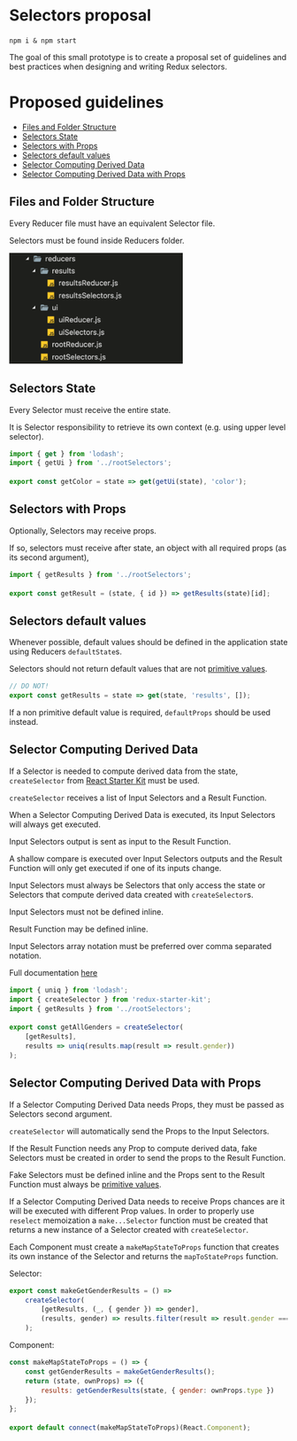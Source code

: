 # Selectors proposal

`npm i & npm start`

The goal of this small prototype is to create a proposal set of guidelines and best practices when designing and writing Redux selectors.

# Proposed guidelines

-   [Files and Folder Structure](#Files-and-Folder-Structure)
-   [Selectors State](#Selectors-State)
-   [Selectors with Props](#Selectors-with-Props)
-   [Selectors default values](#Selectors-default-values)
-   [Selector Computing Derived Data](#Selector-Computing-Derived-Data)
-   [Selector Computing Derived Data with Props](#Selector-Computing-Derived-Data-with-Props)

<a name="Files-and-Folder-Structure"></a>

## Files and Folder Structure

Every Reducer file must have an equivalent Selector file.

Selectors must be found inside Reducers folder.

<img src="docs/folder-structure.png" height="200px">

<a name="Selectors-State"></a>

## Selectors State

Every Selector must receive the entire state.

It is Selector responsibility to retrieve its own context (e.g. using upper level selector).

```javascript
import { get } from 'lodash';
import { getUi } from '../rootSelectors';

export const getColor = state => get(getUi(state), 'color');
```

<a name="Selectors-with-Props"></a>

## Selectors with Props

Optionally, Selectors may receive props.

If so, selectors must receive after state, an object with all required props (as its second argument),

```javascript
import { getResults } from '../rootSelectors';

export const getResult = (state, { id }) => getResults(state)[id];
```

<a name="Selectors-default-values"></a>

## Selectors default values

Whenever possible, default values should be defined in the application state using Reducers `defaultState`s.

Selectors should not return default values that are not [primitive values](https://developer.mozilla.org/en-US/docs/Web/JavaScript/Data_structures#Data_types).

```javascript
// DO NOT!
export const getResults = state => get(state, 'results', []);
```

If a non primitive default value is required, `defaultProps` should be used instead.

<a name="Selector-Computing-Derived-Data"></a>

## Selector Computing Derived Data

If a Selector is needed to compute derived data from the state, `createSelector` from [React Starter Kit](https://redux-starter-kit.js.org/api/createselector) must be used.

`createSelector` receives a list of Input Selectors and a Result Function.

When a Selector Computing Derived Data is executed, its Input Selectors will always get executed.

Input Selectors output is sent as input to the Result Function.

A shallow compare is executed over Input Selectors outputs and the Result Function will only get executed if one of its inputs change.

Input Selectors must always be Selectors that only access the state or Selectors that compute derived data created with `createSelector`s.

Input Selectors must not be defined inline.

Result Function may be defined inline.

Input Selectors array notation must be preferred over comma separated notation.

Full documentation [here](https://github.com/planttheidea/selectorator#usage)

```javascript
import { uniq } from 'lodash';
import { createSelector } from 'redux-starter-kit';
import { getResults } from '../rootSelectors';

export const getAllGenders = createSelector(
    [getResults],
    results => uniq(results.map(result => result.gender))
);
```

<a name="Selector-Computing-Derived-Data-with-Props"></a>

## Selector Computing Derived Data with Props

If a Selector Computing Derived Data needs Props, they must be passed as Selectors second argument.

`createSelector` will automatically send the Props to the Input Selectors.

If the Result Function needs any Prop to compute derived data, fake Selectors must be created in order to send the props to the Result Function.

Fake Selectors must be defined inline and the Props sent to the Result Function must always be [primitive values](https://developer.mozilla.org/en-US/docs/Web/JavaScript/Data_structures#Data_types).

If a Selector Computing Derived Data needs to receive Props chances are it will be executed with different Prop values. In order to properly use `reselect` memoization a `make...Selector` function must be created that returns a new instance of a Selector created with `createSelector`.

Each Component must create a `makeMapStateToProps` function that creates its own instance of the Selector and returns the `mapToStateProps` function.

Selector:

```javascript
export const makeGetGenderResults = () =>
    createSelector(
        [getResults, (_, { gender }) => gender],
        (results, gender) => results.filter(result => result.gender === gender);
    );
```

Component:

```javascript
const makeMapStateToProps = () => {
    const getGenderResults = makeGetGenderResults();
    return (state, ownProps) => ({
        results: getGenderResults(state, { gender: ownProps.type })
    });
};

export default connect(makeMapStateToProps)(React.Component);
```
